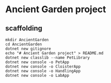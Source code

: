 # Ancient Garden project

## scaffolding

```shell
mkdir AncientGarden
cd AncientGarden
dotnet new gitignore
echo "# Ancient Garden project" > README.md
dotnet new classlib --name PetLibrary
dotnet new console -o PetApp
dotnet new console -o CloisterApp
dotnet new console -o HandlingApp
dotnet new console -o LabApp
```
